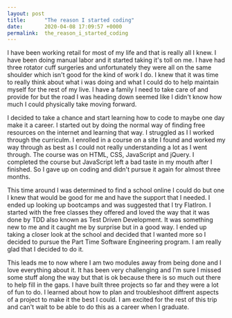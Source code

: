 ```yaml
---
layout: post
title:      "The reason I started coding"
date:       2020-04-08 17:09:57 +0000
permalink:  the_reason_i_started_coding
---
```



I have been working retail for most of my life and that is really all I knew.  I have been doing manual labor and it started taking it's toll on me. I have had three rotator cuff surgeries and unfortunately they were all on the same shoulder which isn't good for the kind of work I do. I knew that it was time to really think about what i was doing and what I could do to help maintain myself for the rest of my live. I have a family I need to take care of and provide for but the road I was heading down seemed like I didn't know how much I could physically take moving forward.


I decided to take a chance and start learning how to code to maybe one day make it a career. I started out by doing the normal way of finding free resources on the internet and learning that way. I struggled as I l worked through the curriculm. I enrolled in a course on a site I found and worked my way through as best as I could not really understanding a lot as I went through. The course was on HTML, CSS, JavaScript and jQuery. I completed the course but JavaScript left a bad taste in my mouth after I finished. So I gave up on coding and didn't pursue it again for almost three months.


This time around I was determined to find a school online I could do but one I knew that would be good for me and have the support that I needed. I ended up looking up bootcamps and was suggested that I try FlatIron. I started with the free classes they offered and loved the way that it was done by TDD also known as Test Driven Development. It was something new to me and it caught me by surprise but in a good way. I ended up taking a closer look at the school and decided that I wanted more so I decided to pursue the Part Time Software Engineering program. I am really glad that I decided to do it.

This leads me to now where I am two modules away from being done and I love everything about it. It has been very challenging and I'm sure I missed some stuff along the way but that is ok because there is so much out there to help fill in the gaps. I have built three projects so far and they were a lot of fun to do. I learned about how to plan and troubleshoot diffrent aspects of a project to make it the best I could. I am excited for the rest of this trip and can't wait to be able to do this as a career when I graduate.


